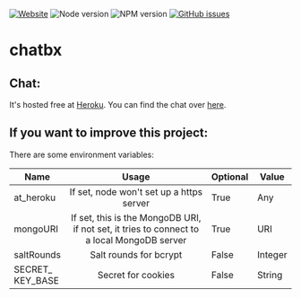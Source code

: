 [![Website](https://img.shields.io/badge/Website-up-success.svg)](https://chatbx.herokuapp.com) ![Node version](https://img.shields.io/badge/Node%20version-8.10.0-fe4242.svg) ![NPM version](https://img.shields.io/badge/NPM%20version-6.7.0-fe4242.svg) [![GitHub issues](https://img.shields.io/github/issues/JarnoEetSoep/chatbx.svg)](https://gitHub.com/JarnoEetSoep/chatbx/issues/)
# chatbx

## Chat:
It's hosted free at [Heroku](https://heroku.com). You can find the chat over [here](https://chatbx.herokuapp.com).
<br>

## If you want to improve this project:
There are some environment variables:

Name | Usage | Optional | Value
---- | :---: | -------- | -----
at_heroku | If set, node won't set up a https server | True | Any
mongoURI | If set, this is the MongoDB URI, if not set, it tries to connect to a local MongoDB server | True | URI
saltRounds | Salt rounds for bcrypt | False | Integer
SECRET_<br>KEY_BASE | Secret for cookies | False | String